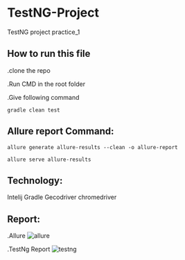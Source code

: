 # TestNG-Project
TestNG project practice_1

## How to run this file

.clone the repo

.Run CMD in the root folder

.Give following command

```
gradle clean test
```
## Allure report Command:
```
allure generate allure-results --clean -o allure-report
```
```
allure serve allure-results
```

## Technology:
Intelij
Gradle
Gecodriver
chromedriver

## Report:
.Allure 
![allure](https://user-images.githubusercontent.com/76903243/156887469-31ad868f-280b-488c-aa96-42c1e7911cee.PNG)

.TestNg Report
![testng](https://user-images.githubusercontent.com/76903243/156887518-2122569c-07ca-4203-9349-e9b148088d79.PNG)




